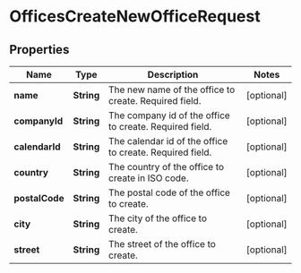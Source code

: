 

# OfficesCreateNewOfficeRequest


## Properties

| Name | Type | Description | Notes |
|------------ | ------------- | ------------- | -------------|
|**name** | **String** | The new name of the office to create. Required field. |  [optional] |
|**companyId** | **String** | The company id of the office to create. Required field. |  [optional] |
|**calendarId** | **String** | The calendar id of the office to create. Required field. |  [optional] |
|**country** | **String** | The country of the office to create in ISO code. |  [optional] |
|**postalCode** | **String** | The postal code of the office to create. |  [optional] |
|**city** | **String** | The city of the office to create. |  [optional] |
|**street** | **String** | The street of the office to create. |  [optional] |



